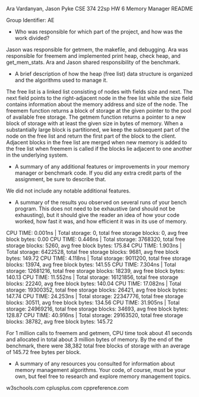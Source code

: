 Ara Vardanyan, Jason Pyke
CSE 374 22sp HW 6
Memory Manager
README

Group Identifier: AE

- Who was responsible for which part of the project, and how was the work divided?

Jason was responsible for getmem, the makefile, and debugging. Ara was responsible for freemem and implemented print heap, check heap, and get_mem_stats. Ara and Jason shared responsibility of the benchmark.

- A brief description of how the heap (free list) data structure is organized and the algorithms used to manage it.

The free list is a linked list consisting of nodes with fields size and next. The next field points to the right-adjacent node in the free list while the size field contains information about the memory address and size of the node. The freemem function returns a block of storage at the given pointer to the pool of available free storage. The getmem function returns a pointer to a new block of storage with at least the given size in bytes of memory. When a substantially large block is partitioned, we keep the subsequent part of the node on the free list and return the first part of the block to the client. Adjacent blocks in the free list are merged when new memory is added to the free list when freemem is called if the blocks lie adjacent to one another in the underlying system.

- A summary of any additional features or improvements in your memory manager or benchmark code. If you did any extra credit parts of the assignment, be sure to describe that.

We did not include any notable additional features.

- A summary of the results you observed on several runs of your bench program. This does not need to be exhaustive (and should not be exhausting), but it should give the reader an idea of how your code worked,
  how fast it was, and how efficient it was in its use of memory.

CPU TIME: 0.001ns | Total storage: 0, total free storage blocks: 0, avg free block bytes: 0.00
CPU TIME: 0.446ns | Total storage: 3768320, total free storage blocks: 5260, avg free block bytes: 175.84
CPU TIME: 1.903ns | Total storage: 6422528, total free storage blocks: 9681, avg free block bytes: 149.72
CPU TIME: 4.118ns | Total storage: 9011200, total free storage blocks: 13974, avg free block bytes: 141.55
CPU TIME: 7.304ns | Total storage: 12681216, total free storage blocks: 18239, avg free block bytes: 140.13
CPU TIME: 11.552ns | Total storage: 16121856, total free storage blocks: 22240, avg free block bytes: 140.04
CPU TIME: 17.082ns | Total storage: 19300352, total free storage blocks: 26421, avg free block bytes: 147.74
CPU TIME: 24.253ns | Total storage: 22347776, total free storage blocks: 30511, avg free block bytes: 134.56
CPU TIME: 31.905ns | Total storage: 24969216, total free storage blocks: 34693, avg free block bytes: 128.87
CPU TIME: 40.916ns | Total storage: 29163520, total free storage blocks: 38782, avg free block bytes: 145.72

For 1 million calls to freemem and getmem, CPU time took about 41 seconds and allocated in total about 3 million bytes of memory. By the end of the benchmark, there were 38,382 total free blocks of storage with an average of 145.72 free bytes per block.

- A summary of any resources you consulted for information about memory management algorithms. Your code, of course, must be your own, but feel free to research and explore memory management topics.

w3schools.com
cplusplus.com
cppreference.com
